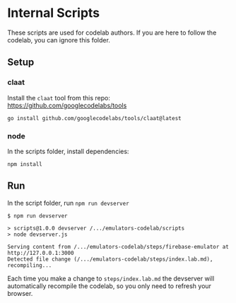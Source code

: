 # Internal Scripts

These scripts are used for codelab authors. If you are here to follow the codelab, you can ignore this folder.

## Setup

### claat

Install the `claat` tool from this repo:
https://github.com/googlecodelabs/tools

```
go install github.com/googlecodelabs/tools/claat@latest
```

### node

In the scripts folder, install dependencies:

```
npm install
```

## Run

In the script folder, run `npm run devserver`

```
$ npm run devserver

> scripts@1.0.0 devserver /.../emulators-codelab/scripts
> node devserver.js

Serving content from /.../emulators-codelab/steps/firebase-emulator at http://127.0.0.1:3000
Detected file change (/.../emulators-codelab/steps/index.lab.md), recompiling...
```

Each time you make a change to `steps/index.lab.md` the devserver will automatically recompile the codelab,
so you only need to refresh your browser.
